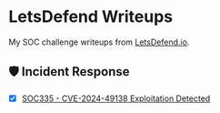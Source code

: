 # LetsDefend Writeups
My SOC challenge writeups from [LetsDefend.io](https://letsdefend.io).

## 🛡️ Incident Response
- [x] [SOC335 - CVE-2024-49138 Exploitation Detected](writeups/SOC335-CVE-2024-49138.md)
